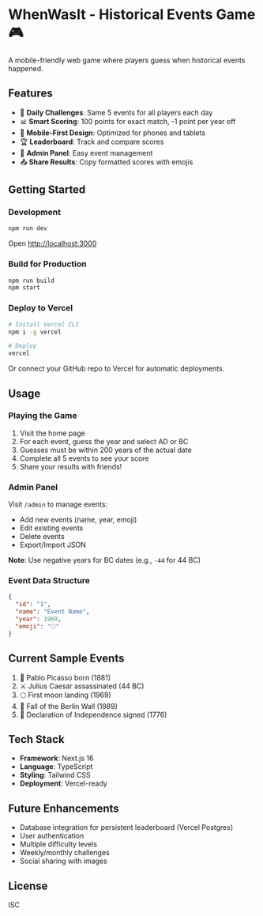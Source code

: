 # WhenWasIt - Historical Events Game 🎮

A mobile-friendly web game where players guess when historical events happened.

## Features

- 🎯 **Daily Challenges**: Same 5 events for all players each day
- 📊 **Smart Scoring**: 100 points for exact match, -1 point per year off
- 📱 **Mobile-First Design**: Optimized for phones and tablets
- 🏆 **Leaderboard**: Track and compare scores
- 🔧 **Admin Panel**: Easy event management
- 📤 **Share Results**: Copy formatted scores with emojis

## Getting Started

### Development
```bash
npm run dev
```
Open [http://localhost:3000](http://localhost:3000)

### Build for Production
```bash
npm run build
npm start
```

### Deploy to Vercel
```bash
# Install Vercel CLI
npm i -g vercel

# Deploy
vercel
```

Or connect your GitHub repo to Vercel for automatic deployments.

## Usage

### Playing the Game
1. Visit the home page
2. For each event, guess the year and select AD or BC
3. Guesses must be within 200 years of the actual date
4. Complete all 5 events to see your score
5. Share your results with friends!

### Admin Panel
Visit `/admin` to manage events:
- Add new events (name, year, emoji)
- Edit existing events
- Delete events
- Export/Import JSON

**Note**: Use negative years for BC dates (e.g., `-44` for 44 BC)

### Event Data Structure
```json
{
  "id": "1",
  "name": "Event Name",
  "year": 1969,
  "emoji": "🌕"
}
```

## Current Sample Events

1. 🎨 Pablo Picasso born (1881)
2. ⚔️ Julius Caesar assassinated (44 BC)
3. 🌕 First moon landing (1969)
4. 🧱 Fall of the Berlin Wall (1989)
5. 📜 Declaration of Independence signed (1776)

## Tech Stack

- **Framework**: Next.js 16
- **Language**: TypeScript
- **Styling**: Tailwind CSS
- **Deployment**: Vercel-ready

## Future Enhancements

- Database integration for persistent leaderboard (Vercel Postgres)
- User authentication
- Multiple difficulty levels
- Weekly/monthly challenges
- Social sharing with images

## License

ISC
